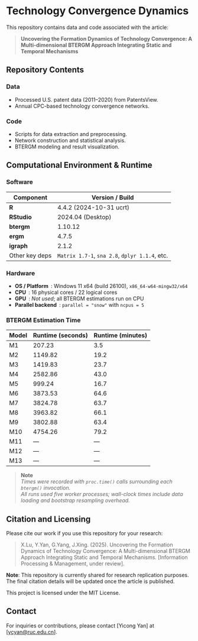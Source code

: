 # Technology Convergence Dynamics
This repository contains data and code associated with the article:
> **Uncovering the Formation Dynamics of Technology Convergence: A Multi-dimensional BTERGM Approach Integrating Static and Temporal Mechanisms**

## Repository Contents
### Data
- Processed U.S. patent data (2011–2020) from PatentsView.
- Annual CPC-based technology convergence networks.
### Code
- Scripts for data extraction and preprocessing.
- Network construction and statistical analysis.
- BTERGM modeling and result visualization.

## Computational Environment & Runtime
### Software
| Component | Version / Build |
|-----------|-----------------|
| **R** | 4.4.2 (2024-10-31 ucrt) |
| **RStudio** | 2024.04 (Desktop) |
| **btergm** | 1.10.12 |
| **ergm** | 4.7.5 |
| **igraph** | 2.1.2 |
| Other key deps | `Matrix 1.7-1`, `sna 2.8`, `dplyr 1.1.4`, etc.|

### Hardware
* **OS / Platform** : Windows 11 x64 (build 26100), `x86_64-w64-mingw32/x64`  
* **CPU** : 16 physical cores / 22 logical cores  
* **GPU** : _Not used_; all BTERGM estimations run on CPU  
* **Parallel backend** : `parallel = "snow"` with `ncpus = 5`

### BTERGM Estimation Time
| Model | Runtime (seconds) | Runtime (minutes) |
|-------|-------------------|-------------------|
| M1 | 207.23 | 3.5 |
| M2 | 1149.82 | 19.2 |
| M3 | 1419.83 | 23.7 |
| M4 | 2582.86 | 43.0 |
| M5 | 999.24 | 16.7 |
| M6 | 3873.53 | 64.6 |
| M7 | 3824.78 | 63.7 |
| M8 | 3963.82 | 66.1 |
| M9 | 3802.88 | 63.4 |
| M10 | 4754.26 | 79.2 |
| M11 | — | — |
| M12 | — | — |
| M13 | — | — |

> **Note**   
> *Times were recorded with `proc.time()` calls surrounding each `btergm()` invocation.  
> All runs used five worker processes; wall-clock times include data loading and bootstrap resampling overhead.*

## Citation and Licensing
Please cite our work if you use this repository for your research:

> X.Lu, Y.Yan, G.Yang, J.Xing. (2025). Uncovering the Formation Dynamics of Technology Convergence: A Multi-dimensional BTERGM Approach Integrating Static and Temporal Mechanisms. [Information Processing & Management, under review].

**Note**: This repository is currently shared for research replication purposes. The final citation details will be updated once the article is published.

This project is licensed under the MIT License.

## Contact
For inquiries or contributions, please contact [Yicong Yan] at [ycyan@ruc.edu.cn].
